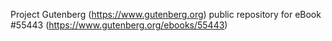 Project Gutenberg (https://www.gutenberg.org) public repository for
eBook #55443 (https://www.gutenberg.org/ebooks/55443)
